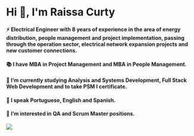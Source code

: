 # Hi 👋, I'm Raissa Curty


#### ⚡ Electrical Engineer with 8 years of experience in the area of energy distribution, people management and project implementation, passing through the operation sector, electrical network expansion projects and new customer connections. 
#### 📚 I have MBA in Project Management and MBA in People Management.
#### 🧠 I’m currently studying Analysis and Systems Development, Full Stack Web Development and to take PSM I certificate.
#### 💬 I speak Portuguese, English and Spanish.
#### 🔭 I’m interested in QA and Scrum Master positions.

<div>
  
 <a href="https://www.linkedin.com/in/raissa-curty/" target="_blank"><img src="https://img.shields.io/badge/-LinkedIn-%230077B5?style=for-the-badge&logo=linkedin&logoColor=white" target="_blank"></a> 
  
</div>
